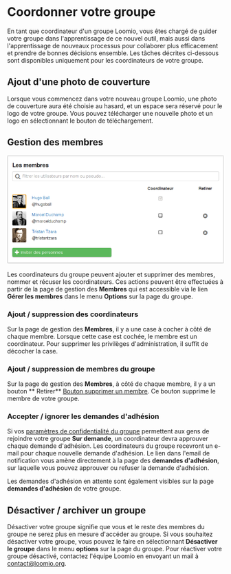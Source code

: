 # Coordonner votre groupe

En tant que coordinateur d'un groupe Loomio, vous êtes chargé de guider votre groupe dans l'apprentissage de ce nouvel outil, mais aussi dans l'apprentissage de nouveaux processus pour collaborer plus efficacement et prendre de bonnes décisions ensemble. Les tâches décrites ci-dessous sont disponibles uniquement pour les coordinateurs de votre groupe.

## Ajout d'une photo de couverture
Lorsque vous commencez dans votre nouveau groupe Loomio, une photo de couverture aura été choisie au hasard, et un espace sera réservé pour le logo de votre groupe. Vous pouvez télécharger une nouvelle photo et un logo en sélectionnant le bouton de téléchargement.

## Gestion des membres

<img class="screenshot" alt="Managing membership page" src="members_page.png" />

Les coordinateurs du groupe peuvent ajouter et supprimer des membres, nommer et récuser les coordinateurs. Ces actions peuvent être effectuées à partir de la page de gestion des **Membres** qui est accessible via le lien **Gérer les membres** dans le menu **Options** sur la page du groupe.

### Ajout / suppression des coordinateurs
Sur la page de gestion des **Membres**, il y a une case à cocher à côté de chaque membre. Lorsque cette case est cochée, le membre est un coordinateur. Pour supprimer les privilèges d'administration, il suffit de décocher la case.

### Ajout / suppression de membres du groupe
Sur la page de gestion des **Membres**, à côté de chaque membre, il y a un bouton ** Retirer** [Bouton supprimer un membre](remove_button.png). Ce bouton supprime le membre de votre groupe.

### Accepter / ignorer les demandes d'adhésion
Si vos [paramètres de confidentialité du groupe](group_settings.html#group-privacy) permettent aux gens de rejoindre votre groupe **Sur demande**, un coordinateur devra approuver chaque demande d'adhésion. Les coordinateurs du groupe recevront un e-mail pour chaque nouvelle demande d'adhésion. Le lien dans l'email de notification vous amène directement à la page des **demandes d'adhésion**, sur laquelle vous pouvez approuver ou refuser la demande d'adhésion.

Les demandes d'adhésion en attente sont également visibles sur la page **demandes d'adhésion** de votre groupe.

## Désactiver / archiver un groupe
Désactiver votre groupe signifie que vous et le reste des membres du groupe ne serez plus en mesure d'accéder au groupe. Si vous souhaitez désactiver votre groupe, vous pouvez le faire en sélectionnant **Désactiver le groupe** dans le menu **options** sur la page du groupe. Pour réactiver votre groupe désactivé, contactez l'équipe Loomio en envoyant un mail à [contact@loomio.org](mailto:contact@loomio.org).
